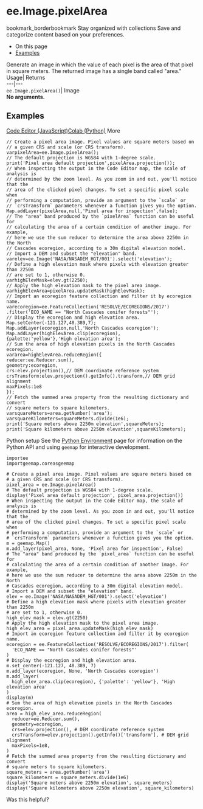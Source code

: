  
#  ee.Image.pixelArea
bookmark_borderbookmark Stay organized with collections  Save and categorize content based on your preferences.
  * On this page
  * [Examples](https://developers.google.com/earth-engine/apidocs/ee-image-pixelarea#examples)


Generate an image in which the value of each pixel is the area of that pixel in square meters. The returned image has a single band called "area." 
Usage| Returns  
---|---  
`ee.Image.pixelArea()`| Image  
**No arguments.**
## Examples
[Code Editor (JavaScript)](https://developers.google.com/earth-engine/apidocs/ee-image-pixelarea#code-editor-javascript-sample)[Colab (Python)](https://developers.google.com/earth-engine/apidocs/ee-image-pixelarea#colab-python-sample) More
```
// Create a pixel area image. Pixel values are square meters based on
// a given CRS and scale (or CRS transform).
varpixelArea=ee.Image.pixelArea();
// The default projection is WGS84 with 1-degree scale.
print('Pixel area default projection',pixelArea.projection());
// When inspecting the output in the Code Editor map, the scale of analysis is
// determined by the zoom level. As you zoom in and out, you'll notice that the
// area of the clicked pixel changes. To set a specific pixel scale when
// performing a computation, provide an argument to the `scale` or
// `crsTransform` parameters whenever a function gives you the option.
Map.addLayer(pixelArea,null,'Pixel area for inspection',false);
// The "area" band produced by the `pixelArea` function can be useful for
// calculating the area of a certain condition of another image. For example,
// here we use the sum reducer to determine the area above 2250m in the North
// Cascades ecoregion, according to a 30m digital elevation model.
// Import a DEM and subset the "elevation" band.
varelev=ee.Image('NASA/NASADEM_HGT/001').select('elevation');
// Define a high elevation mask where pixels with elevation greater than 2250m
// are set to 1, otherwise 0.
varhighElevMask=elev.gt(2250);
// Apply the high elevation mask to the pixel area image.
varhighElevArea=pixelArea.updateMask(highElevMask);
// Import an ecoregion feature collection and filter it by ecoregion name.
varecoregion=ee.FeatureCollection('RESOLVE/ECOREGIONS/2017')
.filter('ECO_NAME == "North Cascades conifer forests"');
// Display the ecoregion and high elevation area.
Map.setCenter(-121.127,48.389,7);
Map.addLayer(ecoregion,null,'North Cascades ecoregion');
Map.addLayer(highElevArea.clip(ecoregion),
{palette:'yellow'},'High elevation area');
// Sum the area of high elevation pixels in the North Cascades ecoregion.
vararea=highElevArea.reduceRegion({
reducer:ee.Reducer.sum(),
geometry:ecoregion,
crs:elev.projection(),// DEM coordinate reference system
crsTransform:elev.projection().getInfo().transform,// DEM grid alignment
maxPixels:1e8
});
// Fetch the summed area property from the resulting dictionary and convert
// square meters to square kilometers.
varsquareMeters=area.getNumber('area');
varsquareKilometers=squareMeters.divide(1e6);
print('Square meters above 2250m elevation',squareMeters);
print('Square kilometers above 2250m elevation',squareKilometers);
```
Python setup
See the [ Python Environment](https://developers.google.com/earth-engine/guides/python_install) page for information on the Python API and using `geemap` for interactive development.
```
importee
importgeemap.coreasgeemap
```
```
# Create a pixel area image. Pixel values are square meters based on
# a given CRS and scale (or CRS transform).
pixel_area = ee.Image.pixelArea()
# The default projection is WGS84 with 1-degree scale.
display('Pixel area default projection', pixel_area.projection())
# When inspecting the output in the Code Editor map, the scale of analysis is
# determined by the zoom level. As you zoom in and out, you'll notice that the
# area of the clicked pixel changes. To set a specific pixel scale when
# performing a computation, provide an argument to the `scale` or
# `crsTransform` parameters whenever a function gives you the option.
m = geemap.Map()
m.add_layer(pixel_area, None, 'Pixel area for inspection', False)
# The "area" band produced by the `pixel_area` function can be useful for
# calculating the area of a certain condition of another image. For example,
# here we use the sum reducer to determine the area above 2250m in the North
# Cascades ecoregion, according to a 30m digital elevation model.
# Import a DEM and subset the "elevation" band.
elev = ee.Image('NASA/NASADEM_HGT/001').select('elevation')
# Define a high elevation mask where pixels with elevation greater than 2250m
# are set to 1, otherwise 0.
high_elev_mask = elev.gt(2250)
# Apply the high elevation mask to the pixel area image.
high_elev_area = pixel_area.updateMask(high_elev_mask)
# Import an ecoregion feature collection and filter it by ecoregion name.
ecoregion = ee.FeatureCollection('RESOLVE/ECOREGIONS/2017').filter(
  'ECO_NAME == "North Cascades conifer forests"'
)
# Display the ecoregion and high elevation area.
m.set_center(-121.127, 48.389, 7)
m.add_layer(ecoregion, None, 'North Cascades ecoregion')
m.add_layer(
  high_elev_area.clip(ecoregion), {'palette': 'yellow'}, 'High elevation area'
)
display(m)
# Sum the area of high elevation pixels in the North Cascades ecoregion.
area = high_elev_area.reduceRegion(
  reducer=ee.Reducer.sum(),
  geometry=ecoregion,
  crs=elev.projection(), # DEM coordinate reference system
  crsTransform=elev.projection().getInfo()['transform'], # DEM grid alignment
  maxPixels=1e8,
)
# Fetch the summed area property from the resulting dictionary and convert
# square meters to square kilometers.
square_meters = area.getNumber('area')
square_kilometers = square_meters.divide(1e6)
display('Square meters above 2250m elevation', square_meters)
display('Square kilometers above 2250m elevation', square_kilometers)
```

Was this helpful?
